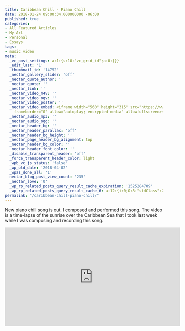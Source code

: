 ```yaml
---
title: Caribbean Chill - Piano Chill
date: 2018-01-24 09:00:34.000000000 -06:00
published: true
categories:
- All Featured Articles
- My Art
- Personal
- Essays
tags:
- music video
meta:
  _vc_post_settings: a:1:{s:10:"vc_grid_id";a:0:{}}
  _edit_last: '1'
  _thumbnail_id: '14752'
  _nectar_gallery_slider: 'off'
  _nectar_quote_author: ''
  _nectar_quote: ''
  _nectar_link: ''
  _nectar_video_m4v: ''
  _nectar_video_ogv: ''
  _nectar_video_poster: ''
  _nectar_video_embed: <iframe width="560" height="315" src="https://www.youtube.com/embed/iPPDGdjqU1A"
    frameborder="0" allow="autoplay; encrypted-media" allowfullscreen></iframe>
  _nectar_audio_mp3: ''
  _nectar_audio_ogg: ''
  _nectar_header_bg: ''
  _nectar_header_parallax: 'off'
  _nectar_header_bg_height: ''
  _nectar_page_header_bg_alignment: top
  _nectar_header_bg_color: ''
  _nectar_header_font_color: ''
  _disable_transparent_header: 'off'
  _force_transparent_header_color: light
  _wpb_vc_js_status: 'false'
  _wp_old_date: '2018-04-02'
  _wpas_done_all: '1'
  nectar_blog_post_view_count: '235'
  _nectar_love: '0'
  _wp_rp_related_posts_query_result_cache_expiration: '1525284709'
  _wp_rp_related_posts_query_result_cache_6: a:12:{i:0;O:8:"stdClass":2:{s:7:"post_id";s:5:"14771";s:5:"score";s:17:"92.36823181915994";}i:1;O:8:"stdClass":2:{s:7:"post_id";s:5:"14768";s:5:"score";s:17:"92.36823181915994";}i:2;O:8:"stdClass":2:{s:7:"post_id";s:5:"14762";s:5:"score";s:17:"36.64209904629803";}i:3;O:8:"stdClass":2:{s:7:"post_id";s:5:"14765";s:5:"score";s:17:"24.86985654862332";}i:4;O:8:"stdClass":2:{s:7:"post_id";s:4:"4405";s:5:"score";s:18:"22.750117950178947";}i:5;O:8:"stdClass":2:{s:7:"post_id";s:4:"4433";s:5:"score";s:18:"21.355542003536122";}i:6;O:8:"stdClass":2:{s:7:"post_id";s:3:"699";s:5:"score";s:17:"17.61193764968315";}i:7;O:8:"stdClass":2:{s:7:"post_id";s:4:"4440";s:5:"score";s:18:"14.847630512966301";}i:8;O:8:"stdClass":2:{s:7:"post_id";s:3:"223";s:5:"score";s:15:"14.202441465198";}i:9;O:8:"stdClass":2:{s:7:"post_id";s:3:"206";s:5:"score";s:15:"14.202441465198";}i:10;O:8:"stdClass":2:{s:7:"post_id";s:4:"2378";s:5:"score";s:18:"13.868333295866135";}i:11;O:8:"stdClass":2:{s:7:"post_id";s:4:"1819";s:5:"score";s:18:"13.868333295866135";}}
permalink: "/caribbean-chill-piano-chill/"
---
```

<p>New piano chill song is out. I composed and performed this song. The video is a time-lapse of the sunrise over the Caribbean Sea that I took last week while I was composing and recording this song.</p>
<p><iframe width="560" height="315" src="https://www.youtube.com/embed/iPPDGdjqU1A" frameborder="0" allow="autoplay; encrypted-media" allowfullscreen></iframe></p>
